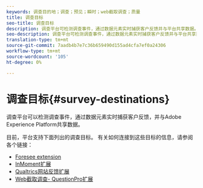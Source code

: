 ```yaml
---
keywords: 调查目的地；调查；预见；瞬时；web截取调查；质量
title: 调查目标
seo-title: 调查目标
description: 调查平台可检测调查事件，通过数据元素实时捕获客户反馈并与平台共享数据。
seo-description: 调查平台可检测调查事件，通过数据元素实时捕获客户反馈并与平台共享数据。
translation-type: tm+mt
source-git-commit: 7aadb4b7e7c36b659490d155ad4cfa7ef0a24306
workflow-type: tm+mt
source-wordcount: '105'
ht-degree: 0%

---
```



# 调查目标{#survey-destinations}

调查平台可以检测调查事件，通过数据元素实时捕获客户反馈，并与Adobe Experience Platform共享数据。

目前，平台支持下面列出的调查目标。 有关如何连接到这些目标的信息，请参阅各个链接：

- [Foresee extension](./foresee.md)
- [InMoment扩展](./inmoment.md)
- [Qualtrics网站反馈扩展](./qualtrics.md)
- [Web截取调查- QuestionPro扩展](./web-intercept-surveys.md)
